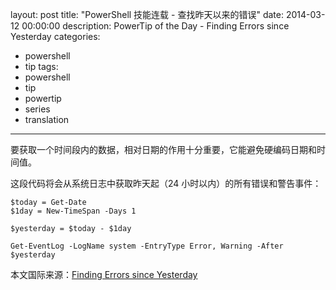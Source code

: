 ﻿layout: post
title: "PowerShell 技能连载 - 查找昨天以来的错误"
date: 2014-03-12 00:00:00
description: PowerTip of the Day - Finding Errors since Yesterday
categories:
- powershell
- tip
tags:
- powershell
- tip
- powertip
- series
- translation
---
要获取一个时间段内的数据，相对日期的作用十分重要，它能避免硬编码日期和时间值。

这段代码将会从系统日志中获取昨天起（24 小时以内）的所有错误和警告事件：

    $today = Get-Date
    $1day = New-TimeSpan -Days 1
    
    $yesterday = $today - $1day
    
    Get-EventLog -LogName system -EntryType Error, Warning -After $yesterday 

<!--more-->
本文国际来源：[Finding Errors since Yesterday](http://powershell.com/cs/blogs/tips/archive/2014/03/12/finding-errors-since-yesterday.aspx)
